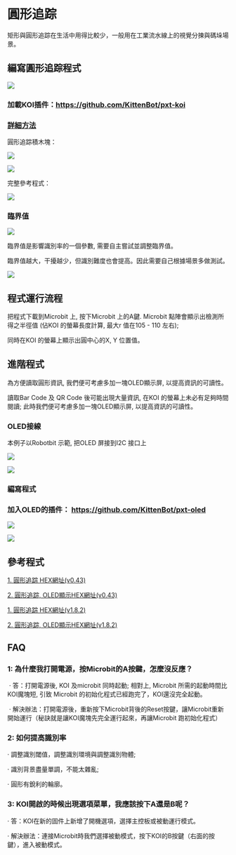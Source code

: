 # **圓形追踪**

矩形與圓形追踪在生活中用得比較少，一般用在工業流水線上的視覺分揀與碼垛場景。

## 編寫圓形追踪程式

![](../../PWmodules/images/mcbanner.png)

### 加載KOI插件：https://github.com/KittenBot/pxt-koi

### [詳細方法](../makecodeQs.md)

圓形追踪積木塊：

 ![](KOI07/01-1.png)

 ![](KOI06/01.png)

完整參考程式：

  ![](KOI07/02-1.png)

### 臨界值

 ![](KOI07/04-1.png)

臨界值是影響識別率的一個參數, 需要自主嘗試並調整臨界值。

臨界值越大，干擾越少，但識別難度也會提高。因此需要自己根據場景多做測試。

  ![](KOI06/02-1.png)

## 程式運行流程


把程式下載到Microbit 上, 按下Microbit 上的A鍵. Microbit 點陣會顯示出檢測所得之半徑值 (佔KOI 的螢幕長度計算, 最大r 值在105 - 110 左右); 

同時在KOI 的螢幕上顯示出圓中心的X, Y 位置值。

## 進階程式

為方便讀取圓形資訊, 我們便可考慮多加一塊OLED顯示屏, 以提高資訊的可讀性。

讀取Bar Code 及 QR Code 後可能出現大量資訊, 在KOI 的螢幕上未必有足夠時間閱讀; 此時我們便可考慮多加一塊OLED顯示屏, 以提高資訊的可讀性。

### OLED接線

本例子以Robotbit 示範, 把OLED 屏接到I2C 接口上

![](KOI06/03-1.png)

![](KOI06/03-1.png)

### 編寫程式

### 加入OLED的插件： https://github.com/KittenBot/pxt-oled

 ![](KOI07/03-1.png)

 ![](KOI06/04-1.png)

## 參考程式

[1. 圓形追踪 HEX網址(v0.43)](https://makecode.microbit.org/_hKMV8JRWePxH)

[2. 圓形追踪, OLED顯示HEX網址(v0.43)](https://makecode.microbit.org/_8KfVpedkbh7k)

[1. 圓形追踪 HEX網址(v1.8.2)](https://makecode.microbit.org/_Fe8EH2EJyYfm)

[2. 圓形追踪, OLED顯示HEX網址(v1.8.2)](https://makecode.microbit.org/_Mt34MyfV8FA8)

## FAQ

### 1: 為什麼我打開電源，按Microbit的A按鍵，怎麼沒反應？

​       ·    答：打開電源後, KOI 及microbit 同時起動; 相對上, Microbit 所需的起動時間比KOI魔塊短, 引致 Microbit 的初始化程式已經跑完了，KOI還沒完全起動。

​       ·    解決辦法：打開電源後，重新按下Microbit背後的Reset按鍵，讓Microbit重新開始運行（秘訣就是讓KOI魔塊先完全運行起來，再讓Microbit 跑初始化程式）

### 2: 如何提高識別率

   ·    調整識別閾值，調整識別環境與調整識別物體;

   ·    識別背景盡量單調，不能太雜亂;

   ·    圓形有銳利的輪廓。
   

### 3: KOI開啟的時候出現選項菜單，我應該按下A還是B呢？

   ·    答：KOI在新的固件上新增了開機選項，選擇主控板或被動運行模式。

   ·    解決辦法：連接Microbit時我們選擇被動模式，按下KOI的B按鍵（右面的按鍵），進入被動模式。

   

   


